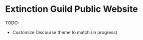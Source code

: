 Extinction Guild Public Website
===============================

TODO:

  - Customize Discourse theme to match (in progress)
